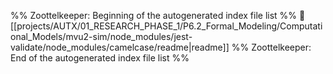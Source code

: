 %% Zoottelkeeper: Beginning of the autogenerated index file list  %%
📄 [[projects/AUTX/01_RESEARCH_PHASE_1/P6.2_Formal_Modeling/Computational_Models/mvu2-sim/node_modules/jest-validate/node_modules/camelcase/readme|readme]]
%% Zoottelkeeper: End of the autogenerated index file list  %%
